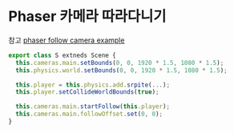 # Phaser 카메라 따라다니기

참고 [phaser follow camera example](https://labs.phaser.io/edit.html?src=src\camera\follow%20offset.js)

```typescript
export class S extneds Scene {
  this.cameras.main.setBounds(0, 0, 1920 * 1.5, 1080 * 1.5);
  this.physics.world.setBounds(0, 0, 1920 * 1.5, 1080 * 1.5);

  this.player = this.physics.add.srpite(...);
  this.player.setCollideWorldBounds(true);

  this.cameras.main.startFollow(this.player);
  this.cameras.main.followOffset.set(0, 0);
}
```